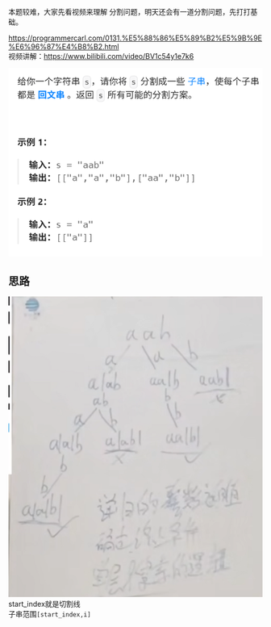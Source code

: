 本题较难，大家先看视频来理解 分割问题，明天还会有一道分割问题，先打打基础。 

https://programmercarl.com/0131.%E5%88%86%E5%89%B2%E5%9B%9E%E6%96%87%E4%B8%B2.html  
视频讲解：https://www.bilibili.com/video/BV1c54y1e7k6  

![img_7.png](img_7.png)

## 思路
![img_5.png](img_5.png)
start_index就是切割线  
子串范围`[start_index,i]`